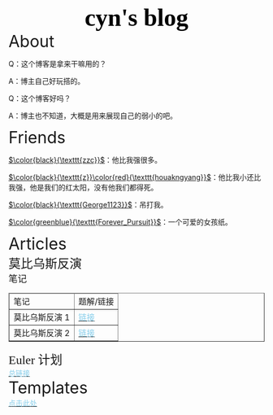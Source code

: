 <div align = "center">
    <font size="8" color="black" style="font-family:SontTi">
        <b>
            cyn's blog
        </b>
    </font>
</div>

<div algin="center">
    <font size="6">
        About
    </font>
</div>

Q：这个博客是拿来干嘛用的？

A：博主自己好玩搭的。

Q：这个博客好吗？

A：博主也不知道，大概是用来展现自己的弱小的吧。

<div algin="left">
    <font size="6">
        Friends
    </font>
</div>

[$\color{black}{\texttt{zzc}}$](https://www.cnblogs.com/zzctommy)：他比我强很多。

[$\color{black}{\texttt{z}}\color{red}{\texttt{houakngyang}}$](https://www.cnblogs.com/zkyJuruo)：他比我小还比我强，他是我们的红太阳，没有他我们都得死。

[$\color{black}{\texttt{George1123}}$](https://www.cnblogs.com/george1123)：吊打我。

[$\color{greenblue}{\texttt{Forever_Pursuit}}$](https://www.luogu.com.cn/blog/ForeverPursuit/)：一个可爱的女孩纸。

<div algin="left">
    <font size="6">
        Articles
    </font>
</div>

<div algin="left">
    <font size="5" style="font-family:SontTi">
        莫比乌斯反演
    </font>
</div>

<div algin="left">
    <font size="4" style="font-family:SontTi">
        笔记
    </font>
</div>

<div>
    <body>
        <table border="1">
            <thead>
                <tr>
                    <td>笔记</td><td>题解/链接</td>
            	</tr>
            </thead>
            <tr>
                <td>莫比乌斯反演 1</td>
                <td>
                    <a href="https://cyn2006.github.io/2020/09/23/mobius1">
                        <font color="skyblue">
                            链接
                        </font>
                    </a>
                </td>
            </tr>
            <tr>
                <td>莫比乌斯反演 2</td>
                <td>
                    <a href="https://cyn2006.github.io/2020/09/26/mobius2">
                        <font color="skyblue">
                            链接
                        </font>
                    </a>
                </td>
            </tr>
        </table>
    </body>
</div>

<div algin="left">
    <font size="5" style="font-family:SontTi">
        Euler 计划
    </font>
</div>

<div>
    <a href="https://cyn2006.github.io/Euler/solution">
        <font color="skyblue">
            总链接
        </font>
    </a>
</div>

<div align="left">
    <font size="6">
        Templates
    </font>
</div>

<div>
    <a href="https://cyn2006.github.io/templates">
        <font color="skyblue">
        	点击此处
        </font>
    </a>
</div>

